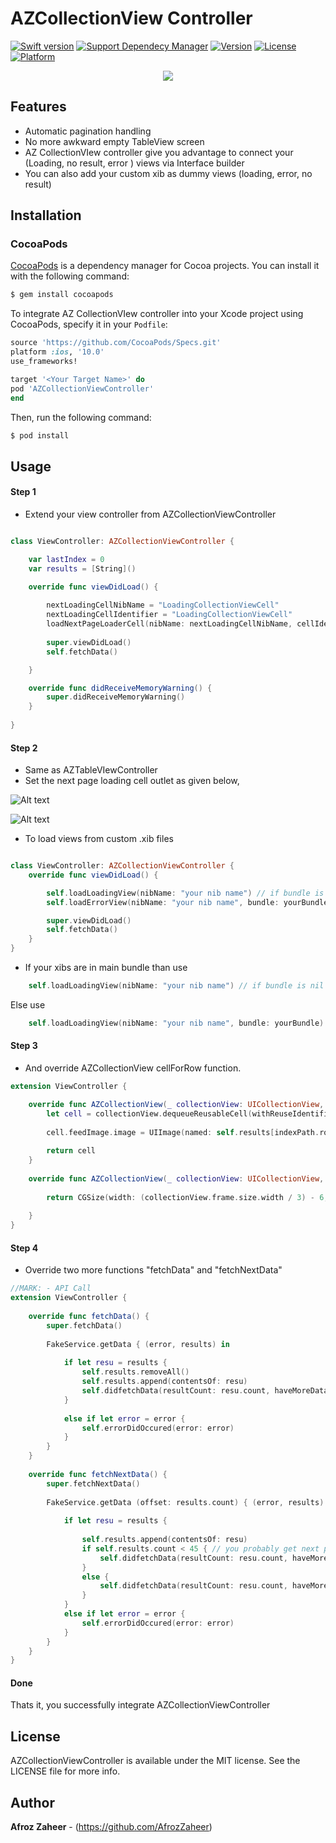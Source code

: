 # AZCollectionView Controller


[![Swift version](https://img.shields.io/badge/swift%20-4.0-orange.svg)](https://img.shields.io/badge/swift%20-4.0-orange.svg)
[![Support Dependecy Manager](https://img.shields.io/badge/support-CocoaPods-red.svg?style=flat.svg)](https://img.shields.io/badge/support-CocoaPods-red.svg?style=flat.svg)
[![Version](https://img.shields.io/cocoapods/v/AZTableView.svg?style=flat)](https://cocoapods.org/pods/AZTableView)
[![License](https://img.shields.io/badge/License-MIT-brightgreen.svg?style=flat.svg)](https://img.shields.io/badge/License-MIT-brightgreen.svg?style=flat.svg)
[![Platform](https://img.shields.io/badge/platform-ios-lightgrey.svg)](https://cocoapods.org/pods/AZTableView)


<p align="center">
    <a href="https://i.imgur.com/rqSA6jv.gif">
        <img src="https://i.imgur.com/rqSA6jv.gif">
    </a>
</p>


## Features

* Automatic pagination handling 
* No more awkward empty TableView screen
* AZ CollectionVIew controller give you advantage to connect your (Loading, no result, error ) views via Interface builder
* You can also add your custom xib as dummy views (loading, error, no result)

## Installation

### CocoaPods

[CocoaPods](http://cocoapods.org) is a dependency manager for Cocoa projects. You can install it with the following command:

```bash
$ gem install cocoapods
```


To integrate AZ CollectionVIew controller into your Xcode project using CocoaPods, specify it in your `Podfile`:

```ruby
source 'https://github.com/CocoaPods/Specs.git'
platform :ios, '10.0'
use_frameworks!

target '<Your Target Name>' do
pod 'AZCollectionViewController'
end
```

Then, run the following command:

```bash
$ pod install
```

## Usage

#### Step 1

* Extend your view controller from AZCollectionViewController
```swift 

class ViewController: AZCollectionViewController {

    var lastIndex = 0
    var results = [String]()

    override func viewDidLoad() {
    
        nextLoadingCellNibName = "LoadingCollectionViewCell"
        nextLoadingCellIdentifier = "LoadingCollectionViewCell"
        loadNextPageLoaderCell(nibName: nextLoadingCellNibName, cellIdentifier: nextLoadingCellIdentifier) // Only if you want personal NextPage loading cell
        
        super.viewDidLoad()
        self.fetchData()

    }

    override func didReceiveMemoryWarning() {
        super.didReceiveMemoryWarning()
    }
    
}

```

#### Step 2

* Same as AZTableVIewController
* Set the next page loading cell outlet as given below,

![Alt text](http://i.imgur.com/SWYNa2W.png "AZTableView-step2")

![Alt text](http://i.imgur.com/Zi9RKJ2.png "AZTableView-step2")

* To load views from custom .xib files 

```swift 

class ViewController: AZCollectionViewController {
    override func viewDidLoad() {

        self.loadLoadingView(nibName: "your nib name") // if bundle is nil
        self.loadErrorView(nibName: "your nib name", bundle: yourBundle) // if custom bundle

        super.viewDidLoad()
        self.fetchData()
    }
}
```
* If your xibs are in main bundle than use 
```swift 
    self.loadLoadingView(nibName: "your nib name") // if bundle is nil
```
Else use 
```swift 
    self.loadLoadingView(nibName: "your nib name", bundle: yourBundle)
```

#### Step 3 


* And override AZCollectionView cellForRow function.

```swift 
extension ViewController {

    override func AZCollectionView(_ collectionView: UICollectionView, cellForRowAt indexPath: IndexPath) -> UICollectionViewCell {
        let cell = collectionView.dequeueReusableCell(withReuseIdentifier: "cell", for: indexPath) as! TestCollectionViewCell
        
        cell.feedImage.image = UIImage(named: self.results[indexPath.row])
        
        return cell
    }
    
    override func AZCollectionView(_ collectionView: UICollectionView, heightForRowAt indexPath: IndexPath) -> CGSize {
    
        return CGSize(width: (collectionView.frame.size.width / 3) - 6, height: (collectionView.frame.size.width / 3) - 4)
        
    }
}


```
#### Step 4

* Override two more functions "fetchData" and "fetchNextData" 

```swift 
//MARK: - API Call
extension ViewController {
    
    override func fetchData() {
        super.fetchData()
        
        FakeService.getData { (error, results) in
           
            if let resu = results {
                self.results.removeAll()
                self.results.append(contentsOf: resu)
                self.didfetchData(resultCount: resu.count, haveMoreData: true)
            }
                
            else if let error = error {
                self.errorDidOccured(error: error)
            }
        }
    }
    
    override func fetchNextData() {
        super.fetchNextData()
        
        FakeService.getData (offset: results.count) { (error, results) in
            
            if let resu = results {
                
                self.results.append(contentsOf: resu)
                if self.results.count < 45 { // you probably get next page exist from service.
                    self.didfetchData(resultCount: resu.count, haveMoreData: true)
                }
                else {
                    self.didfetchData(resultCount: resu.count, haveMoreData: false)
                }
            }
            else if let error = error {
                self.errorDidOccured(error: error)
            }
        }
    }
}

```

#### Done
Thats it, you successfully integrate AZCollectionViewController


## License

AZCollectionViewController is available under the MIT license. See the LICENSE file for more info.

## Author

**Afroz Zaheer** - (https://github.com/AfrozZaheer)

